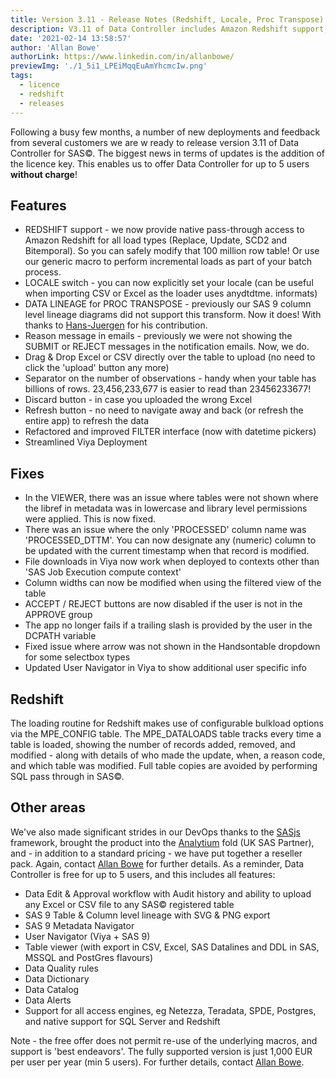 ```yaml
---
title: Version 3.11 - Release Notes (Redshift, Locale, Proc Transpose)
description: V3.11 of Data Controller includes Amazon Redshift support, a Locale switch, Data Lineage for Proc Transpose, and varoius UI & Performance enhancements.
date: '2021-02-14 13:58:57'
author: 'Allan Bowe'
authorLink: https://www.linkedin.com/in/allanbowe/
previewImg: './1_5i1_LPEiMqqEuAmYhcmcIw.png'
tags:
  - licence
  - redshift
  - releases
---
```


Following a busy few months, a number of new deployments and feedback from several customers we are <noframes></noframes>w ready to release version 3.11 of Data Controller for SAS©. The biggest news in terms of updates is the addition of the licence key. This enables us to offer Data Controller for up to 5 users **without charge**!

## Features

- REDSHIFT support - we now provide native pass-through access to Amazon Redshift for all load types (Replace, Update, SCD2 and Bitemporal). So you can safely modify that 100 million row table! Or use our generic macro to perform incremental loads as part of your batch process.
- LOCALE switch - you can now explicitly set your locale (can be useful when importing CSV or Excel as the loader uses anydtdtme. informats)
- DATA LINEAGE for PROC TRANSPOSE - previously our SAS 9 column level lineage diagrams did not support this transform. Now it does! With thanks to [Hans-Juergen](/siemens-healthineers-smart-data-catalog/) for his contribution.
- Reason message in emails - previously we were not showing the SUBMIT or REJECT messages in the notification emails. Now, we do.
- Drag & Drop Excel or CSV directly over the table to upload (no need to click the 'upload' button any more)
- Separator on the number of observations - handy when your table has billions of rows. 23,456,233,677 is easier to read than 23456233677!
- Discard button - in case you uploaded the wrong Excel
- Refresh button - no need to navigate away and back (or refresh the entire app) to refresh the data
- Refactored and improved FILTER interface (now with datetime pickers)
- Streamlined Viya Deployment

## Fixes

- In the VIEWER, there was an issue where tables were not shown where the libref in metadata was in lowercase and library level permissions were applied. This is now fixed.
- There was an issue where the only 'PROCESSED' column name was 'PROCESSED_DTTM'. You can now designate any (numeric) column to be updated with the current timestamp when that record is modified.
- File downloads in Viya now work when deployed to contexts other than 'SAS Job Execution compute context'
- Column widths can now be modified when using the filtered view of the table
- ACCEPT / REJECT buttons are now disabled if the user is not in the APPROVE group
- The app no longer fails if a trailing slash is provided by the user in the DCPATH variable
- Fixed issue where arrow was not shown in the Handsontable dropdown for some selectbox types
- Updated User Navigator in Viya to show additional user specific info

## Redshift

The loading routine for Redshift makes use of configurable bulkload options via the MPE_CONFIG table. The MPE_DATALOADS table tracks every time a table is loaded, showing the number of records added, removed, and modified - along with details of who made the update, when, a reason code, and which table was modified. Full table copies are avoided by performing SQL pass through in SAS©.

## Other areas

We've also made significant strides in our DevOps thanks to the [SASjs](https://sasjs.io) framework, brought the product into the [Analytium](https://sasapps.io) fold (UK SAS Partner), and - in addition to a standard pricing - we have put together a reseller pack. Again, contact [Allan Bowe](https://www.linkedin.com/in/allanbowe/) for further details. As a reminder, Data Controller is free for up to 5 users, and this includes all features:

- Data Edit & Approval workflow with Audit history and ability to upload any Excel or CSV file to any SAS© registered table
- SAS 9 Table & Column level lineage with SVG & PNG export
- SAS 9 Metadata Navigator
- User Navigator (Viya + SAS 9)
- Table viewer (with export in CSV, Excel, SAS Datalines and DDL in SAS, MSSQL and PostGres flavours)
- Data Quality rules
- Data Dictionary
- Data Catalog
- Data Alerts
- Support for all access engines, eg Netezza, Teradata, SPDE, Postgres, and native support for SQL Server and Redshift

Note - the free offer does not permit re-use of the underlying macros, and support is 'best endeavors'. The fully supported version is just 1,000 EUR per user per year (min 5 users). For further details, contact [Allan Bowe](https://www.linkedin.com/in/allanbowe/).
